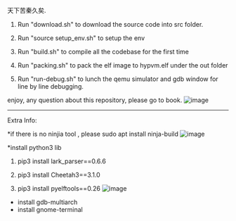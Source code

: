 天下苦秦久矣.

1. Run "download.sh" to download the source code into src folder.

2. Run "source setup_env.sh" to setup the env

3. Run "build.sh" to compile all the codebase for the first time

4. Run "packing.sh" to pack the elf image to hypvm.elf under the out folder

5. Run "run-debug.sh" to lunch the qemu simulator and gdb window for line by line debugging.

enjoy, any question about this repository, please go to book.
![image](https://github.com/booklin/gunyah-qemu/assets/669266/741df491-2c72-4530-9e1d-c8583c8fe1de)

-------------------------------------------------------------------------
Extra Info:

*if there is no ninjia tool , please sudo apt install ninja-build
![image](https://github.com/booklin/gunyah-qemu/assets/669266/28009652-f24a-4783-bc93-262ff7316a73)

*install python3 lib

  1. pip3 install lark_parser==0.6.6 

  2. pip3 install Cheetah3==3.1.0 

  3. pip3 install pyelftools==0.26
![image](https://github.com/booklin/gunyah-qemu/assets/669266/b264eda4-eaf1-494d-9033-862cbe2c6aae)

* install gdb-multiarch
* install gnome-terminal

